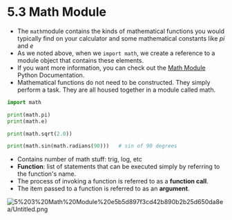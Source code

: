 # 5.3 Math Module

- The `math`module contains the kinds of mathematical functions you would typically find on your calculator and some mathematical constants like *pi* and *e*
- As we noted above, when we `import math`, we create a reference to a module object that contains these elements.
- If you want more information, you can check out the [Math Module](http://docs.python.org/py3k/library/math.html#module-math) Python Documentation.
- Mathematical functions do not need to be constructed. They simply perform a task. They are all housed together in a module called math.

```python
import math

print(math.pi)
print(math.e)

print(math.sqrt(2.0))

print(math.sin(math.radians(90)))   # sin of 90 degrees
```

- Contains number of math stuff: trig, log, etc
- **Function**: list of statements that can be executed simply by referring to the function's name.
- The process of invoking a function is referred to as a **function call**.
- The item passed to a function is referred to as an **argument**.

![5%203%20Math%20Module%20e5b5d897f3cd42b890b2b25d650da8ea/Untitled.png](5%203%20Math%20Module%20e5b5d897f3cd42b890b2b25d650da8ea/Untitled.png)